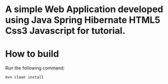 # A simple Web Application developed using Java Spring Hibernate HTML5 Css3 Javascript for tutorial.


# How to build
Run the following command: 
```
mvn clean install
```
